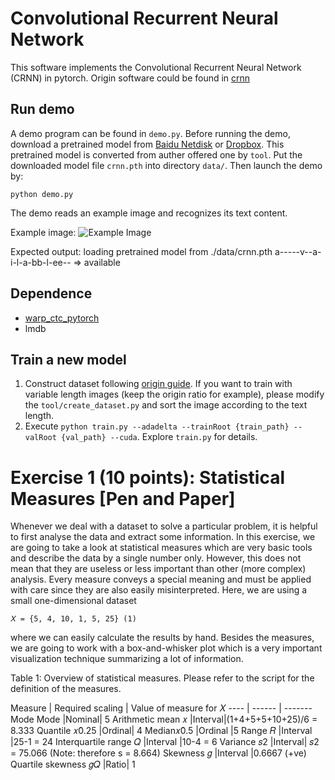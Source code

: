 Convolutional Recurrent Neural Network
======================================

This software implements the Convolutional Recurrent Neural Network (CRNN) in pytorch.
Origin software could be found in [crnn](https://github.com/bgshih/crnn)

Run demo
--------
A demo program can be found in ``demo.py``. Before running the demo, download a pretrained model
from [Baidu Netdisk](https://pan.baidu.com/s/1pLbeCND) or [Dropbox](https://www.dropbox.com/s/dboqjk20qjkpta3/crnn.pth?dl=0). 
This pretrained model is converted from auther offered one by ``tool``.
Put the downloaded model file ``crnn.pth`` into directory ``data/``. Then launch the demo by:

    python demo.py

The demo reads an example image and recognizes its text content.

Example image:
![Example Image](./data/demo.png)

Expected output:
    loading pretrained model from ./data/crnn.pth
    a-----v--a-i-l-a-bb-l-ee-- => available

Dependence
----------
* [warp_ctc_pytorch](https://github.com/SeanNaren/warp-ctc/tree/pytorch_bindings/pytorch_binding)
* lmdb

Train a new model
-----------------
1. Construct dataset following [origin guide](https://github.com/bgshih/crnn#train-a-new-model). If you want to train with variable length images (keep the origin ratio for example), please modify the `tool/create_dataset.py` and sort the image according to the text length.
2. Execute ``python train.py --adadelta --trainRoot {train_path} --valRoot {val_path} --cuda``. Explore ``train.py`` for details.

Exercise 1 (10 points): Statistical Measures [Pen and Paper]
============================================================

Whenever we deal with a dataset to solve a particular problem, it is helpful to first analyse the
data and extract some information. In this exercise, we are going to take a look at statistical
measures which are very basic tools and describe the data by a single number only. However,
this does not mean that they are useless or less important than other (more complex) analysis.
Every measure conveys a special meaning and must be applied with care since they are also
easily misinterpreted.
Here, we are using a small one-dimensional dataset
	
	𝑋 = {5, 4, 10, 1, 5, 25} (1)

where we can easily calculate the results by hand. Besides the measures, we are going to work
with a box-and-whisker plot which is a very important visualization technique summarizing a
lot of information.

Table 1: Overview of statistical measures. Please refer to the script for the definition of the
measures.

Measure | Required scaling | Value of measure for 𝑋
---- | ------ | -------Mode
Mode |Nominal| 5
Arithmetic mean ​𝑥 |Interval|(1+4+5+5+10+25)/6 = 8.333
Quantile ​𝑥​̃0.25 |Ordinal| 4
Median ​𝑥​̃0.5 |Ordinal |5
Range ​𝑅 |Interval |25-1 = 24
Interquartile range ​𝑄 |Interval |10-4 = 6
Variance ​𝑠​2 |Interval| 𝑠​2 = 75.066
(Note: therefore s = 8.664)
Skewness ​𝑔 |Interval |0.6667 (+ve)
Quartile skewness ​𝑔𝑄 |Ratio| 1